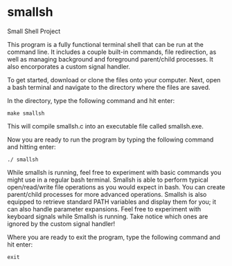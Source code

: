# smallsh
Small Shell Project

This program is a fully functional terminal shell that can be run at the command line.
It includes a couple built-in commands, file redirection, as well as managing 
background and foreground parent/child processes. It also encorporates a custom
signal handler.

To get started, download or clone the files onto your computer. Next, open a bash
terminal and navigate to the directory where the files are saved. 

In the directory, type the following command and hit enter:

```
make smallsh
```

This will compile smallsh.c into an executable file called smallsh.exe.

Now you are ready to run the program by typing the following command and
hitting enter:

```
./ smallsh
```

While smallsh is running, feel free to experiment with basic commands you might
use in a regular bash terminal. Smallsh is able to perform typical open/read/write file
operations as you would expect in bash. You can create parent/child processes
for more advanced operations. Smallsh is also equipped to retrieve standard PATH variables
and display them for you; it can also handle parameter expansions. Feel free to experiment 
with keyboard signals while Smallsh is running. Take notice which ones are ignored by the 
custom signal handler!

Where you are ready to exit the program, type
the following command and hit enter:

```
exit
```
